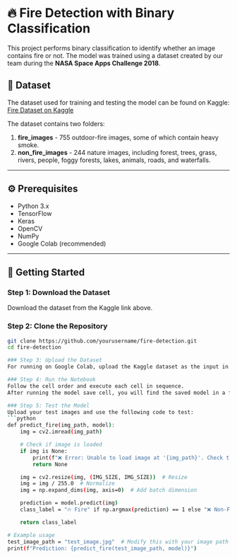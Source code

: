 # 🔥 Fire Detection with Binary Classification

This project performs binary classification to identify whether an image contains fire or not. The model was trained using a dataset created by our team during the **NASA Space Apps Challenge 2018**.

## 📂 Dataset

The dataset used for training and testing the model can be found on Kaggle: [Fire Dataset on Kaggle](https://www.kaggle.com/datasets/phylake1337/fire-dataset/data)

The dataset contains two folders:
1. **fire_images** - 755 outdoor-fire images, some of which contain heavy smoke.
2. **non_fire_images** - 244 nature images, including forest, trees, grass, rivers, people, foggy forests, lakes, animals, roads, and waterfalls.

---

## ⚙️ Prerequisites

- Python 3.x
- TensorFlow
- Keras
- OpenCV
- NumPy
- Google Colab (recommended)

---

## 📝 Getting Started

### Step 1: Download the Dataset
Download the dataset from the Kaggle link above.

### Step 2: Clone the Repository
```bash
git clone https://github.com/yourusername/fire-detection.git
cd fire-detection

### Step 3: Upload the Dataset
For running on Google Colab, upload the Kaggle dataset as the input in the 3rd cell of the notebook. If using other platforms, adjust the image upload method accordingly.

### Step 4: Run the Notebook
Follow the cell order and execute each cell in sequence.
After running the model save cell, you will find the saved model in a folder named fire_detection_model.h5.

### Step 5: Test the Model
Upload your test images and use the following code to test:
```python
def predict_fire(img_path, model):
    img = cv2.imread(img_path)

    # Check if image is loaded
    if img is None:
        print(f"❌ Error: Unable to load image at '{img_path}'. Check the file path!")
        return None

    img = cv2.resize(img, (IMG_SIZE, IMG_SIZE))  # Resize
    img = img / 255.0  # Normalize
    img = np.expand_dims(img, axis=0)  # Add batch dimension

    prediction = model.predict(img)
    class_label = "🔥 Fire" if np.argmax(prediction) == 1 else "❌ Non-Fire"

    return class_label

# Example usage
test_image_path = "test_image.jpg"  # Modify this with your image path
print(f"Prediction: {predict_fire(test_image_path, model)}")

